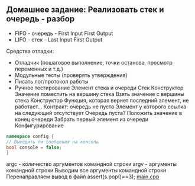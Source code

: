 Домашнее задание: Реализовать стек и очередь - разбор
-----------------------------------------------------
* FIFO - очередь - First Input First Output
* LIFO - стек - Last Input First Output

Средства отладки:
* Отладчик (пошаговое выполнение,
точки останова, просмотр переменных и т.д.)
* Модульные тесты (проверять утверждения)
* Писать лог/протокол работы
* Ручное тестирование
Элемент стека и очереди
Стек
Конструктор
Значение поместить на вершину стека
Взять значение с вершины стека
Конструктор
Функция, которая вернет
последний элемент,
не работает...
Контракт: очередь не пуста
Элемент у которого
ссылка на следующий отсутствует
Очередь пуста?
Положить значение
в конец очереди
Забрать первый элемент из очереди
Конфигурирование
``` cpp
namespace config {
// Выводить ли сообщения на консоль
bool console = false;
}
```

argc - количество аргументов командной
строки
argv - аргументы командной строки
Выводим все аргументы командной строки
Перенаправляем вывод в файл
assert(s.pop()==3);
[main.cpp](main.cpp)

